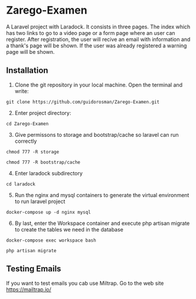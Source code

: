 # Zarego-Examen
A Laravel project with Laradock. It consists in three pages. The index which has two links to go to a video page or a form page where an user can register. After registration, the user will recive an email with information and a thank's page will be shown. If the user was already registered a warning page will be shown.

## Installation

1. Clone the git repository in your local machine. Open the terminal and write:

```
git clone https://github.com/guidorosman/Zarego-Examen.git
```

2. Enter project directory:

```
cd Zarego-Examen
```

3. Give permissons to storage and bootstrap/cache so laravel can run correctly


```
chmod 777 -R storage
```

```
chmod 777 -R bootstrap/cache
```

4. Enter laradock subdirectory

```
cd laradock
```

5. Run the nginx and mysql containers to generate the virtual environment to run laravel project

```
docker-compose up -d nginx mysql
```

6. By last, enter the Workspace container and execute php artisan migrate to create the tables we need in the database

```
docker-compose exec workspace bash
```

```
php artisan migrate
```

## Testing Emails

If you want to test emails you cab use Miltrap. Go to the web site <https://mailtrap.io/>
